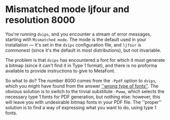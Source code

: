 # Mismatched mode ljfour and resolution 8000

You're running `dvips`, and you encounter a stream of error
messages, starting with `Mismatched mode`.  The mode is the
default used in your installation&nbsp;&mdash; it's set in the `dvips`
configuration file, and `ljfour` is commonest (since it's the
default in most distributions), but not invariable.

The problem is that `dvips` has encountered a font for which
it must generate a bitmap (since it can't find it in Type&nbsp;1 format),
and there is no proforma available to provide instructions to give to
MetaFont.

So what to do?  The number 8000 comes from the `-Ppdf` option
to `dvips`, which you might have found from the answer
[''wrong type of fonts''](./FAQ-fuzzy-type3.html).  The obvious
solution is to switch to the trivial substitute `-Pwww`,
which selects the necessary type&nbsp;1 fonts for PDF generation,
but nothing else: however, this will leave you with undesirable bitmap
fonts in your PDF file.  The ''proper'' solution is to find a
way of expressing what you want to do, using type&nbsp;1 fonts.

